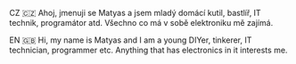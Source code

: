 CZ 🇨🇿
Ahoj, jmenuji se Matyas a jsem mladý domácí kutil, bastlíř, IT technik, programátor atd. Všechno co má v sobě elektroniku mě zajímá.

EN 🇬🇧
Hi, my name is Matyas and I am a young DIYer, tinkerer, IT technician, programmer etc. Anything that has electronics in it interests me.
